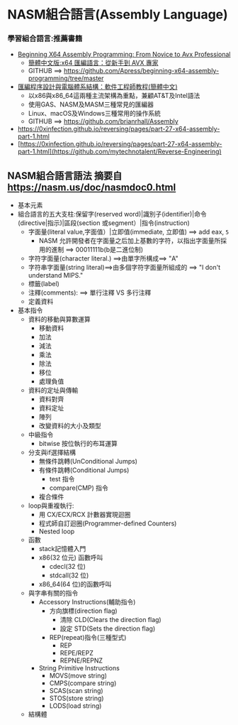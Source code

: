# NASM組合語言(Assembly Language)
### 學習組合語言:推薦書籍
- [Beginning X64 Assembly Programming: From Novice to Avx Professional](https://www.tenlong.com.tw/products/9781484250754?list_name=srh)
  - [簡體中文版:x64 匯編語言：從新手到 AVX 專家 ](https://www.tenlong.com.tw/products/9787302595465?list_name=srh)
  - GITHUB ==> https://github.com/Apress/beginning-x64-assembly-programming/tree/master
- [匯編程序設計與電腦體系結構：軟件工程師教程(簡體中文)](https://www.tenlong.com.tw/products/9787111615163?list_name=srh)
  - 以x86與x86_64這兩種主流架構為重點，兼顧AT&T及Intel語法
  - 使用GAS、NASM及MASM三種常見的匯編器
  - Linux、macOS及Windows三種常用的操作系統
  - GITHUB ==> https://github.com/brianrhall/Assembly
- https://0xinfection.github.io/reversing/pages/part-27-x64-assembly-part-1.html
- [https://0xinfection.github.io/reversing/pages/part-27-x64-assembly-part-1.html](https://github.com/mytechnotalent/Reverse-Engineering)

## NASM組合語言語法  摘要自 https://nasm.us/doc/nasmdoc0.html
- 基本元素
- 組合語言的五大支柱:保留字(reserved word)|識別子(identifier)|命令(directive|指示)|區段(section 或segment）|指令(instruction)
  - 字面量(literal value,字面值）|立即值(immediate, 立即值) ==> add eax, `5`
    - NASM 允許開發者在字面量之后加上基數的字符，以指出字面量所採用的進制 ==>  00011111b(b是二進位制)
  - 字符字面量(character literal.) ==>由單字所構成==> "A"
  - 字符串字面量(string literal)==>由多個字符字面量所組成的 ==> "I don't understand MIPS."
  - 標籤(label)
  - 注釋(comments): ==> 單行注釋 VS 多行注釋
  - 定義資料
- 基本指令
  - 資料的移動與算數運算
    - 移動資料
    - 加法
    - 減法
    - 乘法
    - 除法
    - 移位
    - 處理負值
  - 資料的定址與傳輸
    - 資料對齊
    - 資料定址
    - 陣列
    - 改變資料的大小及類型
  - 中級指令
    - bitwise  按位執行的布耳運算
  - 分支與if選擇結構
    - 無條件跳轉(UnConditional Jumps)
    - 有條件跳轉(Conditional Jumps)
      - test 指令
      - compare(CMP) 指令
    - 複合條件
  - loop與重複執行:
    - 用 CX/ECX/RCX 計數器實現迴圈
    - 程式師自訂迴圈(Programmer-defined Counters)
    - Nested loop
  - 函數
    - stack記憶體入門
    - x86(32 位元) 函數呼叫
      - cdecl(32 位)
      - stdcall(32 位)
    - x86_64(64 位)的函數呼叫
  - 與字串有關的指令
    - Accessory Instructions(輔助指令)
      - 方向旗標(direction flag)
        - 清除 CLD(Clears the direction flag)
        - 設定 STD(Sets the direction flag)
      - REP(repeat)指令(三種型式)
        - REP
        - REPE/REPZ
        - REPNE/REPNZ 
    - String Primitive Instructions
      - MOVS(move string)
      - CMPS(compare string)
      - SCAS(scan string)
      - STOS(store string)
      - LODS(load string)
   - 結構體

